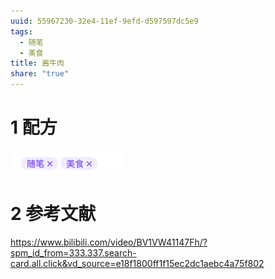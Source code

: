 ```yaml
---
uuid: 55967230-32e4-11ef-9efd-d597597dc5e9
tags:
  - 随笔
  - 美食
title: 酱牛肉
share: "true"
---
```


# 1 配方

![](source/assets/images/Pasted%20image%2020240625191347.png)

# 2 参考文献

https://www.bilibili.com/video/BV1VW41147Fh/?spm_id_from=333.337.search-card.all.click&vd_source=e18f1800ff1f15ec2dc1aebc4a75f802
